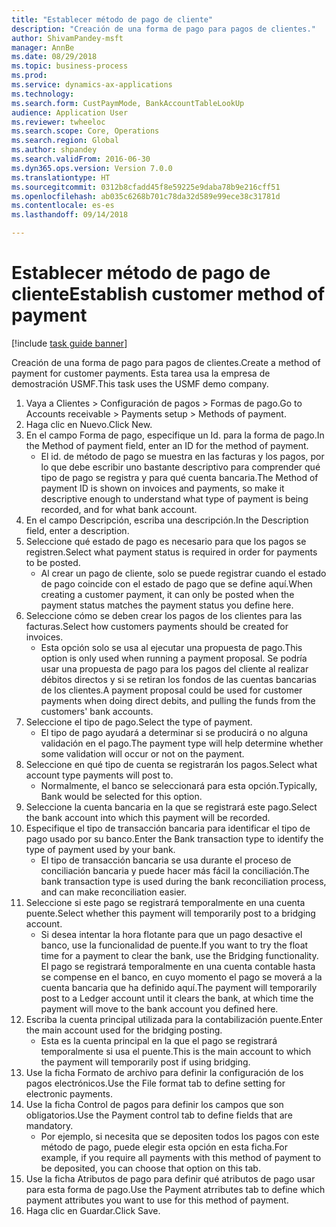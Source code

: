 ```yaml
--- 
title: "Establecer método de pago de cliente"
description: "Creación de una forma de pago para pagos de clientes."
author: ShivamPandey-msft
manager: AnnBe
ms.date: 08/29/2018
ms.topic: business-process
ms.prod: 
ms.service: dynamics-ax-applications
ms.technology: 
ms.search.form: CustPaymMode, BankAccountTableLookUp
audience: Application User
ms.reviewer: twheeloc
ms.search.scope: Core, Operations
ms.search.region: Global
ms.author: shpandey
ms.search.validFrom: 2016-06-30
ms.dyn365.ops.version: Version 7.0.0
ms.translationtype: HT
ms.sourcegitcommit: 0312b8cfadd45f8e59225e9daba78b9e216cff51
ms.openlocfilehash: ab035c6268b701c78da32d589e99ece38c31781d
ms.contentlocale: es-es
ms.lasthandoff: 09/14/2018

---
```

# <a name="establish-customer-method-of-payment"></a><span data-ttu-id="e91cf-103">Establecer método de pago de cliente</span><span class="sxs-lookup"><span data-stu-id="e91cf-103">Establish customer method of payment</span></span>

[!include [task guide banner](../../includes/task-guide-banner.md)]

<span data-ttu-id="e91cf-104">Creación de una forma de pago para pagos de clientes.</span><span class="sxs-lookup"><span data-stu-id="e91cf-104">Create a method of payment for customer payments.</span></span> <span data-ttu-id="e91cf-105">Esta tarea usa la empresa de demostración USMF.</span><span class="sxs-lookup"><span data-stu-id="e91cf-105">This task uses the USMF demo company.</span></span>

1. <span data-ttu-id="e91cf-106">Vaya a Clientes > Configuración de pagos > Formas de pago.</span><span class="sxs-lookup"><span data-stu-id="e91cf-106">Go to Accounts receivable > Payments setup > Methods of payment.</span></span>
2. <span data-ttu-id="e91cf-107">Haga clic en Nuevo.</span><span class="sxs-lookup"><span data-stu-id="e91cf-107">Click New.</span></span>
3. <span data-ttu-id="e91cf-108">En el campo Forma de pago, especifique un Id. para la forma de pago.</span><span class="sxs-lookup"><span data-stu-id="e91cf-108">In the Method of payment field, enter an ID for the method of payment.</span></span>
    * <span data-ttu-id="e91cf-109">El id. de método de pago se muestra en las facturas y los pagos, por lo que debe escribir uno bastante descriptivo para comprender qué tipo de pago se registra y para qué cuenta bancaria.</span><span class="sxs-lookup"><span data-stu-id="e91cf-109">The Method of payment ID is shown on invoices and payments, so make it descriptive enough to understand what type of payment is being recorded, and for what bank account.</span></span>  
4. <span data-ttu-id="e91cf-110">En el campo Descripción, escriba una descripción.</span><span class="sxs-lookup"><span data-stu-id="e91cf-110">In the Description field, enter a description.</span></span>
5. <span data-ttu-id="e91cf-111">Seleccione qué estado de pago es necesario para que los pagos se registren.</span><span class="sxs-lookup"><span data-stu-id="e91cf-111">Select what payment status is required in order for payments to be posted.</span></span>
    * <span data-ttu-id="e91cf-112">Al crear un pago de cliente, solo se puede registrar cuando el estado de pago coincide con el estado de pago que se define aquí.</span><span class="sxs-lookup"><span data-stu-id="e91cf-112">When creating a customer payment, it can only be posted when the payment status matches the payment status you define here.</span></span>  
6. <span data-ttu-id="e91cf-113">Seleccione cómo se deben crear los pagos de los clientes para las facturas.</span><span class="sxs-lookup"><span data-stu-id="e91cf-113">Select how customers payments should be created for invoices.</span></span>
    * <span data-ttu-id="e91cf-114">Esta opción solo se usa al ejecutar una propuesta de pago.</span><span class="sxs-lookup"><span data-stu-id="e91cf-114">This option is only used when running a payment proposal.</span></span> <span data-ttu-id="e91cf-115">Se podría usar una propuesta de pago para los pagos del cliente al realizar débitos directos y si se retiran los fondos de las cuentas bancarias de los clientes.</span><span class="sxs-lookup"><span data-stu-id="e91cf-115">A payment proposal could be used for customer payments when doing direct debits, and pulling the funds from the customers' bank accounts.</span></span>  
7. <span data-ttu-id="e91cf-116">Seleccione el tipo de pago.</span><span class="sxs-lookup"><span data-stu-id="e91cf-116">Select the type of payment.</span></span>
    * <span data-ttu-id="e91cf-117">El tipo de pago ayudará a determinar si se producirá o no alguna validación en el pago.</span><span class="sxs-lookup"><span data-stu-id="e91cf-117">The payment type will help determine whether some validation will occur or not on the payment.</span></span>  
8. <span data-ttu-id="e91cf-118">Seleccione en qué tipo de cuenta se registrarán los pagos.</span><span class="sxs-lookup"><span data-stu-id="e91cf-118">Select what account type payments will post to.</span></span>
    * <span data-ttu-id="e91cf-119">Normalmente, el banco se seleccionará para esta opción.</span><span class="sxs-lookup"><span data-stu-id="e91cf-119">Typically, Bank would be selected for this option.</span></span>  
9. <span data-ttu-id="e91cf-120">Seleccione la cuenta bancaria en la que se registrará este pago.</span><span class="sxs-lookup"><span data-stu-id="e91cf-120">Select the bank account into which this payment will be recorded.</span></span>
10. <span data-ttu-id="e91cf-121">Especifique el tipo de transacción bancaria para identificar el tipo de pago usado por su banco.</span><span class="sxs-lookup"><span data-stu-id="e91cf-121">Enter the Bank transaction type to identify the type of payment used by your bank.</span></span>
    * <span data-ttu-id="e91cf-122">El tipo de transacción bancaria se usa durante el proceso de conciliación bancaria y puede hacer más fácil la conciliación.</span><span class="sxs-lookup"><span data-stu-id="e91cf-122">The bank transaction type is used during the bank reconciliation process, and can make reconciliation easier.</span></span>  
11. <span data-ttu-id="e91cf-123">Seleccione si este pago se registrará temporalmente en una cuenta puente.</span><span class="sxs-lookup"><span data-stu-id="e91cf-123">Select whether this payment will temporarily post to a bridging account.</span></span>
    * <span data-ttu-id="e91cf-124">Si desea intentar la hora flotante para que un pago desactive el banco, use la funcionalidad de puente.</span><span class="sxs-lookup"><span data-stu-id="e91cf-124">If you want to try the float time for a payment to clear the bank, use the Bridging functionality.</span></span> <span data-ttu-id="e91cf-125">El pago se registrará temporalmente en una cuenta contable hasta se compense en el banco, en cuyo momento el pago se moverá a la cuenta bancaria que ha definido aquí.</span><span class="sxs-lookup"><span data-stu-id="e91cf-125">The payment will temporarily post to a Ledger account until it clears the bank, at which time the payment will move to the bank account you defined here.</span></span>  
12. <span data-ttu-id="e91cf-126">Escriba la cuenta principal utilizada para la contabilización puente.</span><span class="sxs-lookup"><span data-stu-id="e91cf-126">Enter the main account used for the bridging posting.</span></span>
    * <span data-ttu-id="e91cf-127">Esta es la cuenta principal en la que el pago se registrará temporalmente si usa el puente.</span><span class="sxs-lookup"><span data-stu-id="e91cf-127">This is the main account to which the payment will temporarily post if using bridging.</span></span>  
13. <span data-ttu-id="e91cf-128">Use la ficha Formato de archivo para definir la configuración de los pagos electrónicos.</span><span class="sxs-lookup"><span data-stu-id="e91cf-128">Use the File format tab to define setting for electronic payments.</span></span>
14. <span data-ttu-id="e91cf-129">Use la ficha Control de pagos para definir los campos que son obligatorios.</span><span class="sxs-lookup"><span data-stu-id="e91cf-129">Use the Payment control tab to define fields that are mandatory.</span></span>
    * <span data-ttu-id="e91cf-130">Por ejemplo, si necesita que se depositen todos los pagos con este método de pago, puede elegir esta opción en esta ficha.</span><span class="sxs-lookup"><span data-stu-id="e91cf-130">For example, if you require all payments with this method of payment to be deposited, you can choose that option on this tab.</span></span>  
15. <span data-ttu-id="e91cf-131">Use la ficha Atributos de pago para definir qué atributos de pago usar para esta forma de pago.</span><span class="sxs-lookup"><span data-stu-id="e91cf-131">Use the Payment atrributes tab to define which payment attributes you want to use for this method of payment.</span></span>
16. <span data-ttu-id="e91cf-132">Haga clic en Guardar.</span><span class="sxs-lookup"><span data-stu-id="e91cf-132">Click Save.</span></span>


